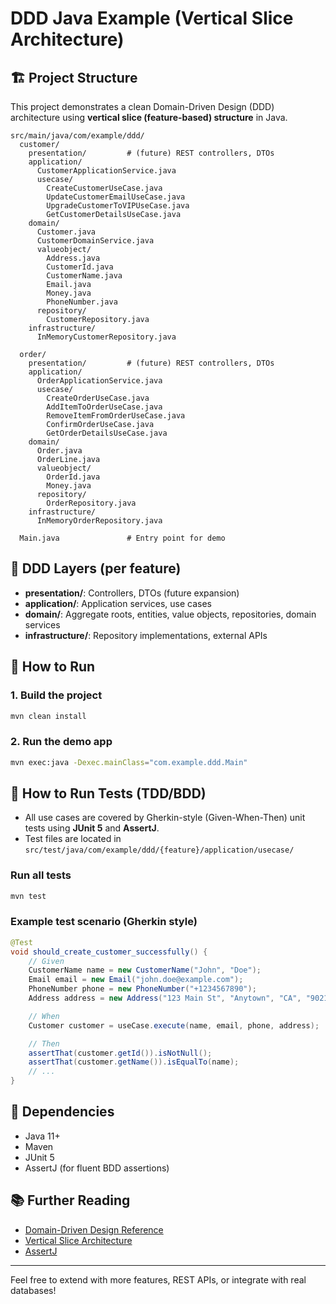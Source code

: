 # DDD Java Example (Vertical Slice Architecture)

## 🏗️ Project Structure

This project demonstrates a clean Domain-Driven Design (DDD) architecture using **vertical slice (feature-based) structure** in Java.

```
src/main/java/com/example/ddd/
  customer/
    presentation/         # (future) REST controllers, DTOs
    application/
      CustomerApplicationService.java
      usecase/
        CreateCustomerUseCase.java
        UpdateCustomerEmailUseCase.java
        UpgradeCustomerToVIPUseCase.java
        GetCustomerDetailsUseCase.java
    domain/
      Customer.java
      CustomerDomainService.java
      valueobject/
        Address.java
        CustomerId.java
        CustomerName.java
        Email.java
        Money.java
        PhoneNumber.java
      repository/
        CustomerRepository.java
    infrastructure/
      InMemoryCustomerRepository.java

  order/
    presentation/         # (future) REST controllers, DTOs
    application/
      OrderApplicationService.java
      usecase/
        CreateOrderUseCase.java
        AddItemToOrderUseCase.java
        RemoveItemFromOrderUseCase.java
        ConfirmOrderUseCase.java
        GetOrderDetailsUseCase.java
    domain/
      Order.java
      OrderLine.java
      valueobject/
        OrderId.java
        Money.java
      repository/
        OrderRepository.java
    infrastructure/
      InMemoryOrderRepository.java

  Main.java               # Entry point for demo
```

## 🧠 DDD Layers (per feature)
- **presentation/**: Controllers, DTOs (future expansion)
- **application/**: Application services, use cases
- **domain/**: Aggregate roots, entities, value objects, repositories, domain services
- **infrastructure/**: Repository implementations, external APIs

## 🚦 How to Run

### 1. Build the project
```sh
mvn clean install
```

### 2. Run the demo app
```sh
mvn exec:java -Dexec.mainClass="com.example.ddd.Main"
```

## 🧪 How to Run Tests (TDD/BDD)

- All use cases are covered by Gherkin-style (Given-When-Then) unit tests using **JUnit 5** and **AssertJ**.
- Test files are located in `src/test/java/com/example/ddd/{feature}/application/usecase/`

### Run all tests
```sh
mvn test
```

### Example test scenario (Gherkin style)
```java
@Test
void should_create_customer_successfully() {
    // Given
    CustomerName name = new CustomerName("John", "Doe");
    Email email = new Email("john.doe@example.com");
    PhoneNumber phone = new PhoneNumber("+1234567890");
    Address address = new Address("123 Main St", "Anytown", "CA", "90210", "USA");

    // When
    Customer customer = useCase.execute(name, email, phone, address);

    // Then
    assertThat(customer.getId()).isNotNull();
    assertThat(customer.getName()).isEqualTo(name);
    // ...
}
```

## 🧩 Dependencies
- Java 11+
- Maven
- JUnit 5
- AssertJ (for fluent BDD assertions)

## 📚 Further Reading
- [Domain-Driven Design Reference](https://domainlanguage.com/ddd/reference/)
- [Vertical Slice Architecture](https://jimmybogard.com/vertical-slice-architecture/)
- [AssertJ](https://assertj.github.io/doc/)

---

Feel free to extend with more features, REST APIs, or integrate with real databases!


